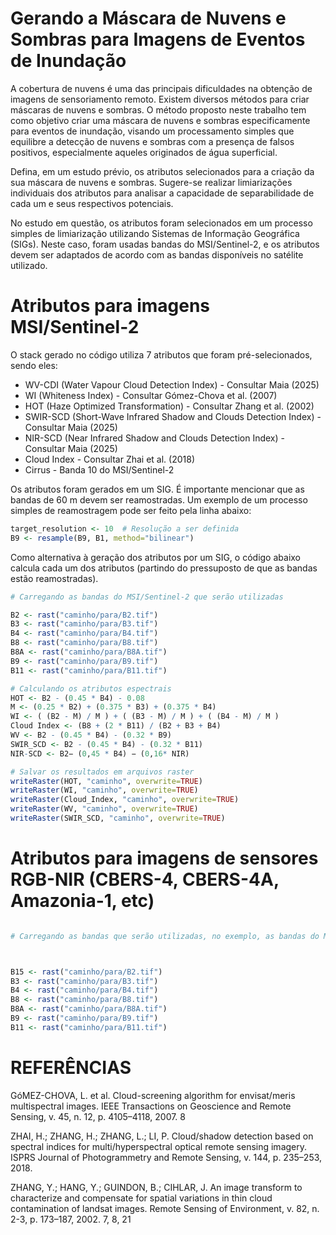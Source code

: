 # Gerando a Máscara de Nuvens e Sombras para Imagens de Eventos de Inundação

A cobertura de nuvens é uma das principais dificuldades na obtenção de imagens de sensoriamento remoto. Existem diversos métodos para criar máscaras de nuvens e sombras. O método proposto neste trabalho tem como objetivo criar uma máscara de nuvens e sombras especificamente para eventos de inundação, visando um processamento simples que equilibre a detecção de nuvens e sombras com a presença de falsos positivos, especialmente aqueles originados de água superficial.

Defina, em um estudo prévio, os atributos selecionados para a criação da sua máscara de nuvens e sombras. Sugere-se realizar limiarizações individuais dos atributos para analisar a capacidade de separabilidade de cada um e seus respectivos potenciais.

No estudo em questão, os atributos foram selecionados em um processo simples de limiarização utilizando Sistemas de Informação Geográfica (SIGs). Neste caso, foram usadas bandas do MSI/Sentinel-2, e os atributos devem ser adaptados de acordo com as bandas disponíveis no satélite utilizado.

# Atributos para imagens MSI/Sentinel-2

O stack gerado no código  utiliza 7 atributos que foram pré-selecionados, sendo eles:

* WV-CDI (Water Vapour Cloud Detection Index) - Consultar Maia (2025)
* WI (Whiteness Index) -  Consultar Gómez-Chova et al. (2007) 
* HOT (Haze Optimized Transformation) - Consultar Zhang et al. (2002)
* SWIR-SCD (Short-Wave Infrared Shadow and Clouds Detection Index) - Consultar Maia (2025)
* NIR-SCD (Near Infrared Shadow and Clouds Detection Index) - Consultar Maia (2025)
* Cloud Index - Consultar Zhai et al. (2018)
* Cirrus - Banda 10 do MSI/Sentinel-2

Os atributos foram gerados em um SIG. É importante mencionar que as bandas de 60 m devem ser reamostradas. Um exemplo de um processo simples de reamostragem pode ser feito pela linha abaixo:

```r
target_resolution <- 10  # Resolução a ser definida
B9 <- resample(B9, B1, method="bilinear")

```

Como alternativa à geração dos atributos por um SIG, o código abaixo calcula cada um dos atributos (partindo do pressuposto de que as bandas estão reamostradas). 

```r
# Carregando as bandas do MSI/Sentinel-2 que serão utilizadas 

B2 <- rast("caminho/para/B2.tif")
B3 <- rast("caminho/para/B3.tif")
B4 <- rast("caminho/para/B4.tif")
B8 <- rast("caminho/para/B8.tif")
B8A <- rast("caminho/para/B8A.tif")
B9 <- rast("caminho/para/B9.tif")
B11 <- rast("caminho/para/B11.tif")

# Calculando os atributos espectrais
HOT <- B2 - (0.45 * B4) - 0.08
M <- (0.25 * B2) + (0.375 * B3) + (0.375 * B4)
WI <- ( (B2 - M) / M ) + ( (B3 - M) / M ) + ( (B4 - M) / M )
Cloud Index <- (B8 + (2 * B11) / (B2 + B3 + B4)
WV <- B2 - (0.45 * B4) - (0.32 * B9)
SWIR_SCD <- B2 - (0.45 * B4) - (0.32 * B11)
NIR-SCD <- B2− (0,45 * B4) − (0,16* NIR)

# Salvar os resultados em arquivos raster
writeRaster(HOT, "caminho", overwrite=TRUE)
writeRaster(WI, "caminho", overwrite=TRUE)
writeRaster(Cloud_Index, "caminho", overwrite=TRUE)
writeRaster(WV, "caminho", overwrite=TRUE)
writeRaster(SWIR_SCD, "caminho", overwrite=TRUE)

```

# Atributos para imagens de sensores RGB-NIR (CBERS-4, CBERS-4A, Amazonia-1, etc)

```r

# Carregando as bandas que serão utilizadas, no exemplo, as bandas do MUX/CBERS-4A



B15 <- rast("caminho/para/B2.tif")
B3 <- rast("caminho/para/B3.tif")
B4 <- rast("caminho/para/B4.tif")
B8 <- rast("caminho/para/B8.tif")
B8A <- rast("caminho/para/B8A.tif")
B9 <- rast("caminho/para/B9.tif")
B11 <- rast("caminho/para/B11.tif")

```



# REFERÊNCIAS 
GóMEZ-CHOVA, L. et al. Cloud-screening algorithm for envisat/meris multispectral images. IEEE Transactions on Geoscience and Remote Sensing, v. 45, n. 12, p. 4105–4118, 2007. 8

ZHAI, H.; ZHANG, H.; ZHANG, L.; LI, P. Cloud/shadow detection based on spectral indices for multi/hyperspectral optical remote sensing imagery. ISPRS Journal of Photogrammetry and Remote Sensing, v. 144, p. 235–253, 2018.

ZHANG, Y.; HANG, Y.; GUINDON, B.; CIHLAR, J. An image transform to characterize and compensate for spatial variations in thin cloud contamination of landsat images. Remote Sensing of Environment, v. 82, n. 2-3, p. 173–187, 2002. 7, 8, 21




